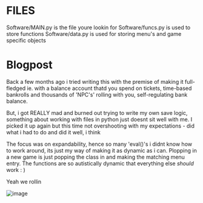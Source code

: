 # FILES
Software/MAIN.py is the file youre lookin for
Software/funcs.py is used to store functions
Software/data.py is used for storing menu's and game specific objects

# Blogpost
Back a few months ago i tried writing this with the premise of making it full-fledged ie. with a balance account thatd you spend on tickets, time-based bankrolls and thousands of 'NPC's' rolling with you, self-regulating bank balance.

But, i got REALLY mad and burned out trying to write my own save logic, something about working with files in python just doesnt sit well with me. I picked it up again but this time not overshooting with my expectations - did what i had to do and did it well, i think

The focus was on expandability, hence so many 'eval()'s i didnt know how to work around, its just my way of making it as dynamic as i can. Plopping in a new game is just popping the class in and making the matching menu entry. The functions are so autistically dynamic that everything else _should_ work : )


Yeah we rollin

![image](https://user-images.githubusercontent.com/102161796/175236459-5bf73568-1bd9-4fcd-b7c5-02f861960024.png)

